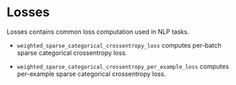 # Losses

Losses contains common loss computation used in NLP tasks.

* `weighted_sparse_categorical_crossentropy_loss` computes per-batch sparse
categorical crossentropy loss.

* `weighted_sparse_categorical_crossentropy_per_example_loss` computes
per-example sparse categorical crossentropy loss.
